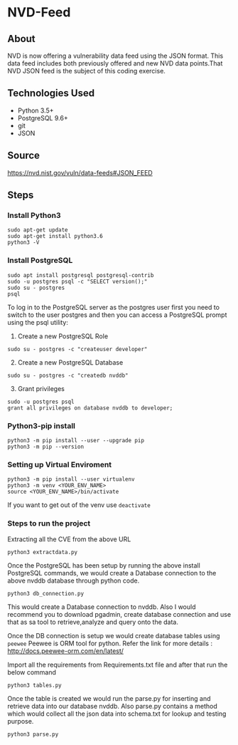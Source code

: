 # NVD-Feed

## About
NVD is now offering a vulnerability data feed using the JSON format. This data feed includes both previously offered and new NVD data points.That NVD JSON feed is the subject of this coding exercise.

## Technologies Used
* Python 3.5+
* PostgreSQL 9.6+
* git
* JSON

## Source 

https://nvd.nist.gov/vuln/data-feeds#JSON_FEED

## Steps

### Install Python3

``` 
sudo apt-get update
sudo apt-get install python3.6
python3 -V
```
### Install PostgreSQL

```
sudo apt install postgresql postgresql-contrib
sudo -u postgres psql -c "SELECT version();"
sudo su - postgres
psql
```
To log in to the PostgreSQL server as the postgres user first you need to switch to the user postgres and then you can access a PostgreSQL prompt using the psql utility:

1. Create a new PostgreSQL Role
```  
sudo su - postgres -c "createuser developer" 
```

2. Create a new PostgreSQL Database
```  
sudo su - postgres -c "createdb nvddb" 
```

3. Grant privileges
``` 
sudo -u postgres psql
grant all privileges on database nvddb to developer;
```
### Python3-pip install

```
python3 -m pip install --user --upgrade pip
python3 -m pip --version
```
### Setting up Virtual Enviroment

``` 
python3 -m pip install --user virtualenv
python3 -m venv <YOUR_ENV_NAME>
source <YOUR_ENV_NAME>/bin/activate
```
If you want to get out of the venv use  `deactivate`

### Steps to run the project

Extracting all the CVE from the above URL

```python3 extractdata.py```

Once the PostgreSQL has been setup by running the above install PostgreSQL commands, we would create a Database connection to the above nvddb database through python code.

```python3 db_connection.py```

This would create a Database connection to nvddb. Also I would recommend you to download pgadmin, create database connection and use that as sa tool to retrieve,analyze and query onto the data.

Once the DB connection is setup we would create database tables using ```peewee``` Peewee is ORM tool for python.
Refer the link for more details : http://docs.peewee-orm.com/en/latest/

Import all the requirements from Requirements.txt file and after that run the below command

```python3 tables.py```

Once the table is created we would run the parse.py for inserting and retrieve data into our database nvddb. Also parse.py contains a method which would collect all the json data into schema.txt for lookup and testing purpose.

```python3 parse.py```





